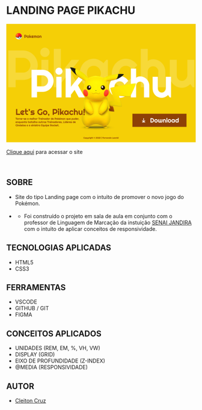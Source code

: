 # **LANDING PAGE PIKACHU** 

![](./img/screenshot.png)

[Clique aqui](https://cotilen.github.io/landing-page-pikachu/) para acessar o site

<br>

## **SOBRE**
- Site do tipo Landing page com o intuito de promover o novo jogo do Pokémon.
  <br><br>
- - Foi construído o projeto em sala de aula em conjunto com o professor de Linguagem de Marcação da instuição [SENAI JANDIRA](https://jandira.sp.senai.br/) com o intuito de aplicar conceitos de responsividade.

## **TECNOLOGIAS APLICADAS**
- HTML5
- CSS3

## **FERRAMENTAS**
- VSCODE
- GITHUB / GIT
- FIGMA

## **CONCEITOS APLICADOS**
- UNIDADES (REM, EM, %, VH, VW)
- DISPLAY (GRID)
- EIXO DE PROFUNDIDADE (Z-INDEX)
- @MEDIA (RESPONSIVIDADE)

## **AUTOR**

- [Cleiton Cruz](https://github.com/cotilen)

